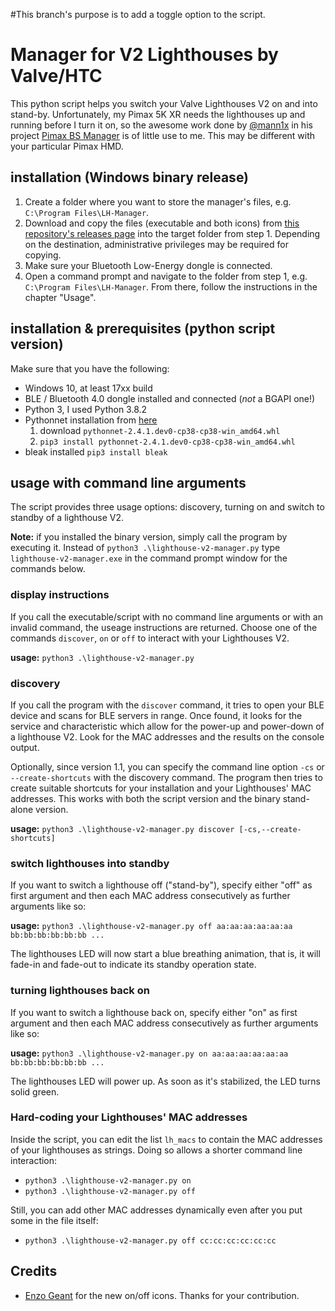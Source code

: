 #This branch's purpose is to add a toggle option to the script.
# Manager for V2 Lighthouses by Valve/HTC
This python script helps you switch your Valve Lighthouses V2 on and into stand-by. Unfortunately, my Pimax 5K XR needs the lighthouses up and running before I turn it on, so the awesome work done by [@mann1x]( https://github.com/mann1x ) in his project [Pimax BS Manager](https://github.com/mann1x/pimax_bs_manager) is of little use to me. This may be different with your particular Pimax HMD.

## installation (Windows binary release)
1. Create a folder where you want to store the manager's files, e.g. `C:\Program Files\LH-Manager`. 
1. Download and copy the files (executable and both icons) from [this repository's releases page](https://github.com/nouser2013/lighthouse-v2-manager/releases) into the target folder from step 1. Depending on the destination, administrative privileges may be required for copying.
1. Make sure your Bluetooth Low-Energy dongle is connected.
1. Open a command prompt and navigate to the folder from step 1, e.g. `C:\Program Files\LH-Manager`. From there, follow the instructions in the chapter "Usage".

## installation & prerequisites (python script version)
Make sure that you have the following:
* Windows 10, at least 17xx build 
* BLE / Bluetooth 4.0 dongle installed and connected (*not* a BGAPI one!)
* Python 3, I used Python 3.8.2
* Pythonnet installation from [here](https://www.lfd.uci.edu/~gohlke/pythonlibs/#pythonnet)
  1. download `pythonnet‑2.4.1.dev0‑cp38‑cp38‑win_amd64.whl` 
  2. `pip3 install pythonnet‑2.4.1.dev0‑cp38‑cp38‑win_amd64.whl`
* bleak installed `pip3 install bleak` 

## usage with command line arguments
The script provides three usage options: discovery, turning on and switch to standby of a lighthouse V2.

**Note:** if you installed the binary version, simply call the program by executing it. Instead of `python3 .\lighthouse-v2-manager.py` type `lighthouse-v2-manager.exe` in the command prompt window for the commands below.

### display instructions
If you call the executable/script with no command line arguments or with an invalid command, the useage instructions are returned. Choose one of the commands `discover`, `on` or `off` to interact with your Lighthouses V2.

**usage:** `python3 .\lighthouse-v2-manager.py`

### discovery
If you call the program with the `discover` command, it tries to open your BLE device and scans for BLE servers in range. Once found, it looks for the service and characteristic which allow for the power-up and power-down of a lighthouse V2. Look for the MAC addresses and the results on the console output.

Optionally, since version 1.1, you can specify the command line option `-cs` or `--create-shortcuts` with the discovery command. The program then tries to create suitable shortcuts for your installation and your Lighthouses' MAC addresses. This works with both the script version and the binary stand-alone version.

**usage:** `python3 .\lighthouse-v2-manager.py discover [-cs,--create-shortcuts]`

### switch lighthouses into standby
If you want to switch a lighthouse off ("stand-by"), specify either "off" as first argument and then each MAC address consecutively as further arguments like so:

**usage:** `python3 .\lighthouse-v2-manager.py off aa:aa:aa:aa:aa:aa bb:bb:bb:bb:bb:bb ...`

The lighthouses LED will now start a blue breathing animation, that is, it will fade-in and fade-out to indicate its standby operation state.

### turning lighthouses back on
If you want to switch a lighthouse back on, specify either "on" as first argument and then each MAC address consecutively as further arguments like so:

**usage:** `python3 .\lighthouse-v2-manager.py on aa:aa:aa:aa:aa:aa bb:bb:bb:bb:bb:bb ...`

The lighthouses LED will power up. As soon as it's stabilized, the LED turns solid green.

### Hard-coding your Lighthouses' MAC addresses
Inside the script, you can edit the list `lh_macs` to contain the MAC addresses of your lighthouses as strings. Doing so allows a shorter command line interaction:
* `python3 .\lighthouse-v2-manager.py on`
* `python3 .\lighthouse-v2-manager.py off`

Still, you can add other MAC addresses dynamically even after you put some in the file itself:
* `python3 .\lighthouse-v2-manager.py off cc:cc:cc:cc:cc:cc`

## Credits
* [Enzo Geant](https://github.com/egeant94) for the new on/off icons. Thanks for your contribution.
